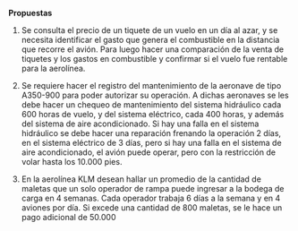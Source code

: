 **Propuestas**

1. Se consulta el precio de un tiquete de un vuelo en un día al azar, y se necesita identificar el gasto que genera el combustible en la distancia que recorre el avión. Para luego hacer una comparación de la venta de tiquetes y los gastos en combustible y confirmar si el vuelo fue rentable para la aerolínea. 

2. Se requiere hacer el registro del mantenimiento de la aeronave de tipo A350-900 para poder autorizar su operación. A dichas aeronaves se les debe hacer un chequeo de mantenimiento del sistema hidráulico cada 600 horas de vuelo, y del sistema eléctrico, cada 400 horas, y además del sistema de aire acondicionado. Si hay una falla en el sistema hidráulico se debe hacer una reparación frenando la operación 2 días, en el sistema eléctrico de 3 días, pero si hay una falla en el sistema de aire acondicionado, el avión puede operar, pero con la restricción de volar hasta los 10.000 pies. 

3. En la aerolínea KLM desean hallar un promedio de la cantidad de maletas que un solo operador de rampa puede ingresar a la bodega de carga en 4 semanas. Cada operador trabaja 6 días a la semana y en 4 aviones por día. Si excede una cantidad de 800 maletas, se le hace un pago adicional de 50.000